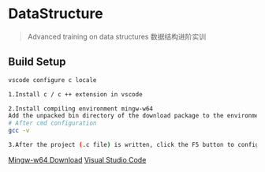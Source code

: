 # DataStructure

> Advanced training on data structures
> 数据结构进阶实训

## Build Setup

``` bash
vscode configure c locale

1.Install c / c ++ extension in vscode

2.Install compiling environment mingw-w64
Add the unpacked bin directory of the download package to the environment variables of the system
# After cmd configuration
gcc -v

3.After the project (.c file) is written, click the F5 button to configure the launch.json and task.json files
```

[Mingw-w64 Download](https://sourceforge.net/projects/mingw-w64/files/)
[Visual Studio Code](https://code.visualstudio.com/Download)  
